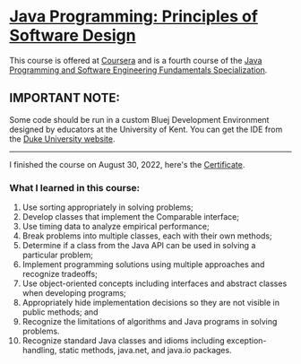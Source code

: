 # [Java Programming: Principles of Software Design](https://www.coursera.org/learn/java-programming-design-principles?specialization=java-programming)

This course is offered at [Coursera](https://www.coursera.org/) and is a fourth course of the [Java Programming and Software Engineering Fundamentals Specialization](https://www.coursera.org/specializations/java-programming).

## IMPORTANT NOTE:

Some code should be run in a custom Bluej Development Environment designed by educators at the University of Kent. You can get the IDE from the [Duke University website](https://www.dukelearntoprogram.com//downloads/bluej.php?course=2).

---

I finished the course on August 30, 2022, here's the [Certificate](https://coursera.org/share/f923bc0676474652fc550ab9a39059d8).

### What I learned in this course:
1. Use sorting appropriately in solving problems;
2. Develop classes that implement the Comparable interface;
3. Use timing data to analyze empirical performance;
4. Break problems into multiple classes, each with their own methods;
5. Determine if a class from the Java API can be used in solving a particular problem;
6. Implement programming solutions using multiple approaches and recognize tradeoffs;
7. Use object-oriented concepts including interfaces and abstract classes when developing programs;
8. Appropriately hide implementation decisions so they are not visible in public methods; and
9. Recognize the limitations of algorithms and Java programs in solving problems.
10. Recognize standard Java classes and idioms including exception-handling, static methods, java.net, and java.io packages.

